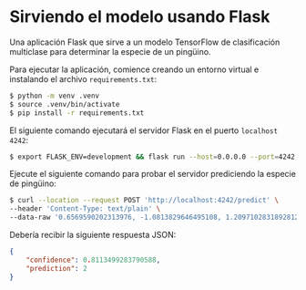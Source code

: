 # Sirviendo el modelo usando Flask

Una aplicación Flask que sirve a un modelo TensorFlow de clasificación multiclase para determinar la especie de un pingüino.


Para ejecutar la aplicación, comience creando un entorno virtual e instalando el archivo `requirements.txt`:

```bash
$ python -m venv .venv
$ source .venv/bin/activate
$ pip install -r requirements.txt
```

El siguiente comando ejecutará el servidor Flask en el puerto `localhost` `4242`:

```bash
$ export FLASK_ENV=development && flask run --host=0.0.0.0 --port=4242
```

Ejecute el siguiente comando para probar el servidor prediciendo la especie de pingüino:

```bash
$ curl --location --request POST 'http://localhost:4242/predict' \
--header 'Content-Type: text/plain' \
--data-raw '0.6569590202313976, -1.0813829646495108, 1.2097102831892812, 0.9226343641317372, 1.0, 0.0, 0.0'
```

Debería recibir la siguiente respuesta JSON:

```json
{
    "confidence": 0.8113499283790588,
    "prediction": 2
}
```
